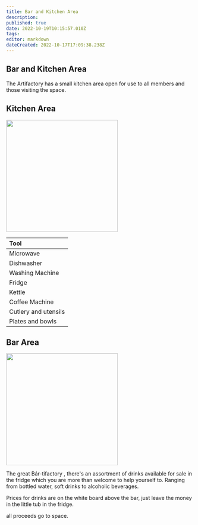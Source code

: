 ```yaml
---
title: Bar and Kitchen Area
description: 
published: true
date: 2022-10-19T10:15:57.010Z
tags: 
editor: markdown
dateCreated: 2022-10-17T17:09:38.238Z
---
```


## Bar and Kitchen Area

The Artifactory has a small kitchen area open for use to all members and those visiting the space.

## Kitchen Area

<img src="/tools/img_0168.jpg" class="align-left" width="300" />

| Tool                 |
|:---------------------|
| Microwave            |
| Dishwasher           |
| Washing Machine      |
| Fridge               |
| Kettle               |
| Coffee Machine       |
| Cutlery and utensils |
| Plates and bowls     |

## Bar Area

<img src="/space/bardifactory.jpg" class="align-left" width="300" />

The great Bár-tifactory , there's an assortment of drinks available for sale in the fridge which you are more than welcome to help yourself to. Ranging from bottled water, soft drinks to alcoholic beverages.

Prices for drinks are on the white board above the bar, just leave the money in the little tub in the fridge.

all proceeds go to space.
